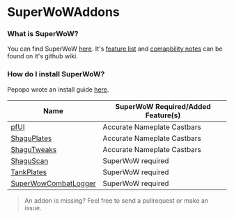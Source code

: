 # SuperWoWAddons

### What is SuperWoW?
You can find SuperWoW [here](https://github.com/balakethelock/SuperWoW). It's [feature list](https://github.com/balakethelock/SuperWoW/wiki/Features) and [comapbility notes](https://github.com/balakethelock/SuperWoW/wiki/Compability-with-other-mods) can be found on it's github wiki.

### How do I install SuperWoW?
Pepopo wrote an install guide [here](https://github.com/pepopo978/SuperwowInstallation).




| Name | SuperWoW Required/Added Feature(s) | 
| ---- | --- |
| [pfUI](https://github.com/shagu/pfUI) | Accurate Nameplate Castbars |
| [ShaguPlates](https://github.com/shagu/ShaguPlates) | Accurate Nameplate Castbars |
| [ShaguTweaks](https://github.com/shagu/ShaguTweaks) | Accurate Nameplate Castbars |
| [ShaguScan](https://github.com/shagu/shaguscan) | SuperWoW required |
| [TankPlates](https://github.com/MarcelineVQ/TankPlates) | SuperWoW required |
| [SuperWowCombatLogger](https://github.com/pepopo978/SuperWowCombatLogger) | SuperWoW required |

> An addon is missing? Feel free to send a pullrequest or make an issue.